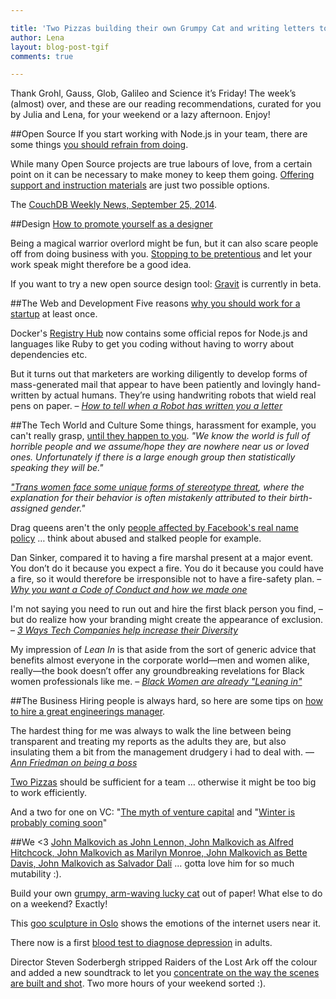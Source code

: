 ```yaml
---

title: 'Two Pizzas building their own Grumpy Cat and writing letters to Robots: TGIF! (46)'
author: Lena
layout: blog-post-tgif
comments: true

---
```



Thank Grohl, Gauss, Glob, Galileo and Science it’s Friday! The week’s (almost) over, and these are our reading recommendations, curated for you by Julia and Lena, for your weekend or a lazy afternoon. Enjoy!


##Open Source
If you start working with Node.js in your team, there are some things <a href="http://de.slideshare.net/jeharrell/9-antipatterns-for-nodejs-teams">you should refrain from doing</a>.

While many Open Source projects are true labours of love, from a certain point on it can be necessary to make money to keep them going. <a href="http://www.makeuseof.com/tag/understanding-how-open-source-software-developers-make-money/">Offering support and instruction materials</a> are just two possible options.

The <a href="http://blog.couchdb.org/2014/09/25/couchdb-weekly-news-september-25-2014/">CouchDB Weekly News, September 25, 2014</a>.


##Design
<a href="http://www.creativebloq.com/business/how-promote-yourself-designer-91413040">How to promote yourself as a designer</a>

Being a magical warrior overlord might be fun, but it can also scare people off from doing business with you. <a href="http://www.webdesignerdepot.com/2014/09/the-end-of-the-pretentious-designer/">Stopping to be pretentious</a> and let your work speak might therefore be a good idea.

If you want to try a new open source design tool: <a href="http://gravit.io/">Gravit</a> is currently in beta.


##The Web and Development
Five reasons <a href="http://techcrunch.com/2014/09/20/5-reasons-you-should-work-for-a-startup-at-least-once/">why you should work for a startup</a> at least once.

Docker's <a href="https://registry.hub.docker.com/">Registry Hub</a> now contains some official repos for Node.js and languages like Ruby to get you coding without having to worry about dependencies etc.

>
But it turns out that marketers are working diligently to develop forms of mass-generated mail that appear to have been patiently and lovingly hand-written by actual humans. They’re using handwriting robots that wield real pens on paper. –
<cite><a href="https://medium.com/message/how-to-tell-when-a-robot-has-written-you-a-letter-701562705d59">How to tell when a Robot has written you a letter</a></cite>


##The Tech World and Culture
Some things, harassment for example, you can't really grasp, <a href="http://jiggypete.blogspot.co.uk/2014/09/now-i-know.html">until they happen to you</a>. <em>"We know the world is full of horrible people and we assume/hope they are nowhere near us or loved ones. Unfortunately if there is a large enough group then statistically speaking they will be."</em>

<em><a href="http://www.academia.edu/6158344/Stereotype_Threat_and_Attributional_Ambiguity_for_Trans_Women">"Trans women face some unique forms of stereotype threat</a>, where the explanation for their behavior is often mistakenly attributed to their birth-assigned gender."</em>

Drag queens aren't the only <a href="http://www.businessinsider.com/drag-queens-arent-the-only-people-affected-by-facebooks-real-name-policy-2014-9">people affected by Facebook's real name policy</a> … think about abused and stalked people for example.

>
Dan Sinker, compared it to having a fire marshal present at a major event. You don’t do it because you expect a fire. You do it because you could have a fire, so it would therefore be irresponsible not to have a fire-safety plan. –
<cite><a href="http://incisive.nu/2014/codes-of-conduct/">Why you want a Code of Conduct and how we made one</a></cite>

>
I'm not saying you need to run out and hire the first black person you find, – but do realize how your branding might create the appearance of exclusion. –
<cite><a href="http://www.inc.com/kathryn-finney/3-ways-tech-companies-help-increase-their-diversity.html">3 Ways Tech Companies help increase their Diversity</a></cite>

>
My impression of <em>Lean In</em> is that aside from the sort of generic advice that benefits almost everyone in the corporate world—men and women alike, really—the book doesn’t offer any groundbreaking revelations for Black women professionals like me. –
<cite><a href="http://rhrealitycheck.org/article/2014/09/18/black-women-already-leaning/?utm_content=bufferb494a&utm_medium=social&utm_source=twitter.com&utm_campaign=buffer">Black Women are already "Leaning in"</a></cite>


##The Business
Hiring people is always hard, so here are some tips on <a href="http://venturebeat.com/2014/09/21/how-to-hire-a-great-engineering-manager/">how to hire a great engineerings manager</a>.

>
The hardest thing for me was always to walk the line between being transparent and treating my reports as the adults they are, but also insulating them a bit from the management drudgery i had to deal with. —
<cite><a href="http://annfriedman.com/post/85021148718/on-being-a-boss">Ann Friedman on being a boss</a></cite>

<a href="http://blog.idonethis.com/two-pizza-team/">Two Pizzas</a> should be sufficient for a team … otherwise it might be too big to work efficiently.

And a two for one on VC: "<a href="http://recode.net/2014/09/11/the-myth-of-venture-capital/">The myth of venture capital</a> and "<a href="http://techcrunch.com/2014/09/18/winter-is-probably-coming-soon/">Winter is probably coming soon</a>"


##We <3
<a href="http://mashable.com/2014/09/24/john-malkovich-photography/">John Malkovich as John Lennon, John Malkovich as Alfred Hitchcock, John Malkovich as Marilyn Monroe, John Malkovich as Bette Davis, John Malkovich as Salvador Dalí</a> … gotta love him for so much mutability :).

Build your own <a href="http://digitprop.com/wp-content/uploads/2014/09/grumpy_lucky_cat.pdf">grumpy, arm-waving lucky cat</a> out of paper! What else to do on a weekend? Exactly!


This <a href="http://www.theverge.com/2014/9/24/6842097/goo-sculpture-shows-emotions-of-oslos-internet-users">goo sculpture in Oslo</a> shows the emotions of the internet users near it.

There now is a first <a href="http://www.sciencedaily.com/releases/2014/09/140917121229.htm">blood test to diagnose depression</a> in adults.

Director Steven Soderbergh stripped Raiders of the Lost Ark off the colour and added a new soundtrack to let you <a href="http://extension765.com/sdr/18-raiders">concentrate on the way the scenes are built and shot</a>. Two more hours of your weekend sorted :).

